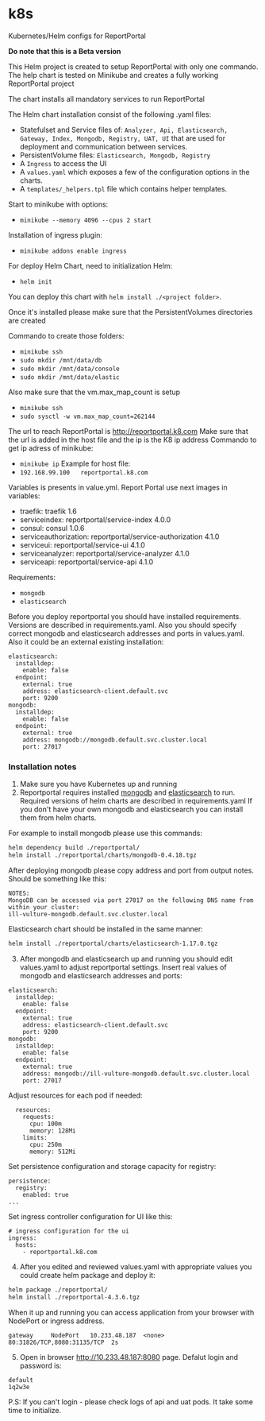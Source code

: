 # k8s
Kubernetes/Helm configs for ReportPortal

**Do note that this is a Beta version**


This Helm project is created to setup ReportPortal with only one commando.  
The help chart is tested on Minikube and creates a fully working ReportPortal project

The chart installs all mandatory services to run ReportPortal

The Helm chart installation consist of the following .yaml files:

- Statefulset and Service files of: `Analyzer, Api, Elasticsearch, Gateway, Index, Mongodb, Registry, UAT, UI` that are used for deployment and communication between services.
- PersistentVolume files: `Elasticsearch, Mongodb, Registry`
- A `Ingress` to access the UI
- A `values.yaml` which exposes a few of the configuration options in the
charts.
- A `templates/_helpers.tpl` file which contains helper templates. 

Start to minikube with options:
- `minikube --memory 4096 --cpus 2 start`

Installation of ingress plugin:
- `minikube addons enable ingress`

For deploy Helm Chart, need to initialization Helm:
- `helm init`

You can deploy this chart with `helm install ./<project folder>`. 

Once it's installed please make sure that the PersistentVolumes directories are created

Commando to create those folders:
- `minikube ssh`
- `sudo mkdir /mnt/data/db`
- `sudo mkdir /mnt/data/console`
- `sudo mkdir /mnt/data/elastic`

Also make sure that the vm.max_map_count is setup
- `minikube ssh`
- `sudo sysctl -w vm.max_map_count=262144`

The url to reach ReportPortal is http://reportportal.k8.com
Make sure that the url is added in the host file and the ip is the K8 ip address
Commando to get ip adress of minikube:
- `minikube ip`
Example for host file:
- `192.168.99.100	reportportal.k8.com`

Variables is presents in value.yml. Report Portal use next images in variables:

- traefik: traefik 1.6 
- serviceindex:  reportportal/service-index 4.0.0
- consul: consul 1.0.6
- serviceauthorization: reportportal/service-authorization 4.1.0
- serviceui: reportportal/service-ui 4.1.0
- serviceanalyzer: reportportal/service-analyzer 4.1.0
- serviceapi:  reportportal/service-api 4.1.0

Requirements:
- `mongodb`
- `elasticsearch`

Before you deploy reportportal you should have installed requirements. Versions are described in requirements.yaml.
Also you should specify correct mongodb and elasticsearch addresses and ports in values.yaml. Also it could be an external existing installation:
```
elasticsearch:
  installdep:
    enable: false
  endpoint:
    external: true
    address: elasticsearch-client.default.svc
    port: 9200
mongodb:
  installdep:
    enable: false
  endpoint:
    external: true
    address: mongodb://mongodb.default.svc.cluster.local
    port: 27017
```

### Installation notes
1. Make sure you have Kubernetes up and running
2. Reportportal requires installed [mongodb](https://github.com/helm/charts/tree/master/stable/mongodb) and [elasticsearch](https://github.com/helm/charts/tree/master/stable/elasticsearch) to run. Required versions of helm charts are described in requirements.yaml
If you don't have your own mongodb and elasticsearch you can install them from helm charts. 

For example to install mongodb please use this commands:
```sh
helm dependency build ./reportportal/
helm install ./reportportal/charts/mongodb-0.4.18.tgz
```
After deploying mongodb please copy address and port from output notes. Should be something like this:
```
NOTES:
MongoDB can be accessed via port 27017 on the following DNS name from within your cluster:
ill-vulture-mongodb.default.svc.cluster.local
```
Elasticsearch chart should be installed in the same manner:
```sh
helm install ./reportportal/charts/elasticsearch-1.17.0.tgz
```

3. After mongodb and elasticsearch up and running you should edit values.yaml to adjust reportportal settings.
Insert real values of mongodb and elasticsearch addresses and ports:
```
elasticsearch:
  installdep:
    enable: false
  endpoint:
    external: true
    address: elasticsearch-client.default.svc
    port: 9200
mongodb:
  installdep:
    enable: false
  endpoint:
    external: true
    address: mongodb://ill-vulture-mongodb.default.svc.cluster.local
    port: 27017
```
Adjust resources for each pod if needed:
```
  resources:
    requests:
      cpu: 100m
      memory: 128Mi
    limits:
      cpu: 250m
      memory: 512Mi
```
Set persistence configuration and storage capacity for registry:
```
persistence:
  registry:
    enabled: true
...
```
Set ingress controller configuration for UI like this:
```
# ingress configuration for the ui
ingress:
  hosts:
    - reportportal.k8.com
```
4. After you edited and reviewed values.yaml with appropriate values you could create helm package and deploy it:
```sh
helm package ./reportportal/
helm install ./reportportal-4.3.6.tgz
```
When it up and running you can access application from your browser with NodePort or ingress address.
```example
gateway     NodePort   10.233.48.187  <none>       80:31826/TCP,8080:31135/TCP  2s
```
5. Open in browser http://10.233.48.187:8080 page. Defalut login and password is:
```
default
1q2w3e
```
P.S: If you can't login - please check logs of api and uat pods. It take some time to initialize.
